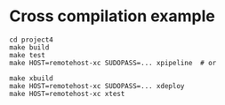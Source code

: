 # Cross compilation example
```
cd project4
make build
make test
make HOST=remotehost-xc SUDOPASS=... xpipeline  # or

make xbuild
make HOST=remotehost-xc SUDOPASS=... xdeploy
make HOST=remotehost-xc xtest
```
